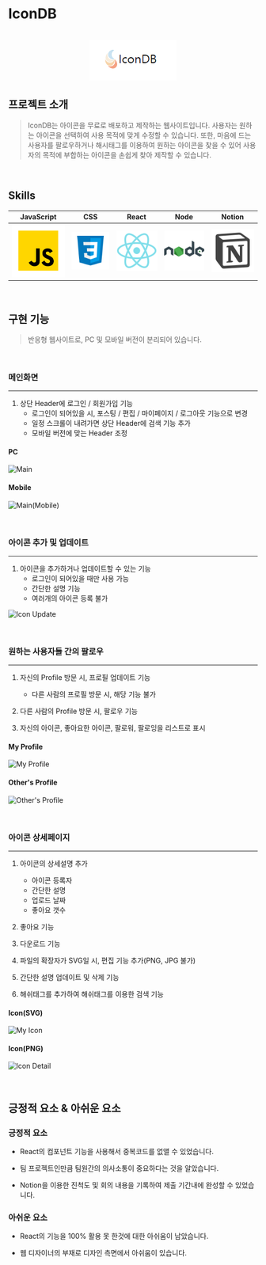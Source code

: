 # IconDB
<p align="center">
  <br>
  <img src="/client/public/github_logo.png">
  <br>
</p>

## 프로젝트 소개

> IconDB는 아이콘을 무료로 배포하고 제작하는 웹사이트입니다. 사용자는 원하는 아이콘을 선택하여 사용 목적에 맞게 수정할 수 있습니다. 또한, 마음에 드는 사용자를 팔로우하거나 해시태그를 이용하여 원하는 아이콘을 찾을 수 있어 사용자의 목적에 부합하는 아이콘을 손쉽게 찾아 제작할 수 있습니다.

<br>

## Skills

| JavaScript | CSS |  React   |  Node   | Notion |
| :--------: | :----: | :------: | :-----: | :-------: |
|   ![js]    |   ![css]    | ![react] | ![node] | ![Notion] |

<br>

## 구현 기능
> 반응형 웹사이트로, PC 및 모바일 버전이 분리되어 있습니다.

<br>

### 메인화면
---------
1. 상단 Header에 로그인 / 회원가입 기능 
    + 로그인이 되어있을 시, 포스팅 / 편집 / 마이페이지 / 로그아웃 기능으로 변경
    + 일정 스크롤이 내려가면 상단 Header에 검색 기능 추가
    + 모바일 버전에 맞는 Header 조정

#### PC
![Main](https://user-images.githubusercontent.com/89950902/227500136-5bbcd2de-8ac3-4115-8051-a3059cba8957.PNG)
#### Mobile
![Main(Mobile)](https://user-images.githubusercontent.com/89950902/227500164-908740ce-bd62-41e6-9cd1-276e1125e4ae.PNG)

<br>

### 아이콘 추가 및 업데이트
----------
1. 아이콘을 추가하거나 업데이트할 수 있는 기능
    + 로그인이 되어있을 때만 사용 가능
    + 간단한 설명 기능
    + 여러개의 아이콘 등록 불가

![Icon Update](https://user-images.githubusercontent.com/89950902/227500881-ce9ff7f7-48fd-4893-b7bc-90fe5f58a276.PNG)

<br>

### 원하는 사용자들 간의 팔로우
----------
1. 자신의 Profile 방문 시, 프로필 업데이트 기능
    + 다른 사람의 프로필 방문 시, 해당 기능 불가

2. 다른 사람의 Profile 방문 시, 팔로우 기능

3. 자신의 아이콘, 좋아요한 아이콘, 팔로워, 팔로잉을 리스트로 표시

#### My Profile
![My Profile](https://user-images.githubusercontent.com/89950902/227500804-d4dacb51-d9b1-4f2a-8ccc-647ae7f2ef09.PNG)
#### Other's Profile
![Other's Profile](https://user-images.githubusercontent.com/89950902/227500830-4d8c6806-6a54-4712-b164-30c9e27be666.PNG)

<br>

### 아이콘 상세페이지
--------
1.  아이콘의 상세설명 추가
    + 아이콘 등록자
    + 간단한 설명
    + 업로드 날짜
    + 좋아요 갯수

2.  좋아요 기능 
3.  다운로드 기능
4.  파일의 확장자가 SVG일 시, 편집 기능 추가(PNG, JPG 불가)
5.  간단한 설명 업데이트 및 삭제 기능
6.  해쉬태그를 추가하여 해쉬태그를 이용한 검색 기능

#### Icon(SVG)
![My Icon](https://user-images.githubusercontent.com/89950902/227500848-592d4ea2-a328-40bf-9f6a-fd292ae871e1.PNG)
#### Icon(PNG)
![Icon Detail](https://user-images.githubusercontent.com/89950902/227500862-fdb4928c-199d-40dd-a319-4e3f261b4582.PNG)

<br>

## 긍정적 요소 & 아쉬운 요소

<p align="justify">

### 긍정적 요소
+ React의 컴포넌트 기능을 사용해서 중복코드를 없앨 수 있었습니다.
  
+ 팀 프로젝트인만큼 팀원간의 의사소통이 중요하다는 것을 알았습니다.
  
+ Notion을 이용한 진척도 및 회의 내용을 기록하여 제출 기간내에 완성할 수 있었습니다.

### 아쉬운 요소
+ React의 기능을 100% 활용 못 한것에 대한 아쉬움이 남았습니다.
  
+ 웹 디자이너의 부재로 디자인 측면에서 아쉬움이 있습니다.
</p>

<br>


<!-- Stack Icon Refernces -->

[js]: /client/public/javascript.svg
[css]: /client/public/css.svg
[react]: /client/public/react.svg
[node]: /client/public/nodedotjs.svg
[Notion]: /client/public/notion.svg
